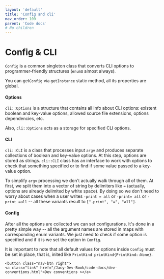 ```yaml
---
layout: 'default'
title: 'Config and cli'
nav_order: 100
parent: 'Code docs'
# No children
---
```


# Config & CLI

`Config` is a common singleton class that converts CLI options to programmer-friendly structures (`enum`s almost
always).

You can get`Config` via `getInstance` static method, all its properties are global.

#### Options

`cli::Options` is a structure that contains all info about CLI options: existent boolean and key-value options, allowed
source file extensions, options dependencies, etc.

Also, `cli::Options` acts as a storage for specified CLI options.

#### CLI

`cli::CLI` is a class that processes input `argv` and produces separate collections of boolean and key-value options. At
this step, options are stored as strings. `cli::CLI` class has an interface to work with options to check that something
specified or to find if some value passed to a key-value option.

To simplify `argv` processing we don't actually walk through all of them. At first, we split them into a vector of
string by delimiters like `=` (actually, options are already delimited by white space). By doing so we don't need to
worry about cases when a user writes `-print = all` or `-print= all` or `-print =all` -- all these variants result to
`["-print", "=", "all"]`.

#### Config

After all the options are collected we can set configurations. It's done in a pretty simple way -- all the argument
names are stored in maps with corresponding enum variants. We just need to check if some option is specified and if it
is we set the option in `Config`.

It is important to note that all default values for options inside `Config` must be set in place, that is, inited like
`PrintKind printKind{PrintKind::None}`.
<div class="nav-btn-block">
    
    <button class="nav-btn right">
    <a class="link" href="/Jacy-Dev-Book/code-docs/dev-conventions.html">Dev conventions ></a>
</button>

</div>
